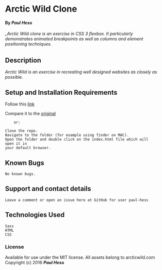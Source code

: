 # Arctic Wild Clone
    
#### By _Paul Hess_
    
######  _Arctic Wild clone is an exercise in CSS 3 flexbox. It particularly demonstrates animated breakpoints as well as columns and element positioning techniques.
            
## Description
    
_Arctic Wild is an exercise in recreating well designed websites as closely as possible._ 

## Setup and Installation Requirements

Follow this [link](http://paul-hess.github.io/arctic_wild/)

Compare it to the [original](http://www.arcticwild.com)

        or:
    
    Clone the repo.
    Navigate to the folder (for example using finder on MAC).
    Open the folder and double click on the index.html file which will open it in 
    your default browser. 
    
## Known Bugs
    
    No known bugs.
    
## Support and contact details
    
    Leave a comment or open an issue here at GitHub for user paul-hess
    
## Technologies Used
    Sass
    HTML
    CSS
    
### License
    
Available for use under the MIT license.
All assets belong to arcticwild.com
Copyright (c) 2016 **_Paul Hess_**
